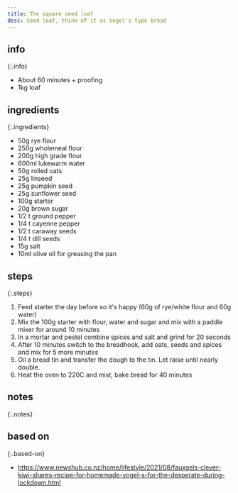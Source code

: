 ```yaml
---
title: The square seed loaf
desc: Seed loaf, think of it as Vogel's type bread
---
```


## info

{:.info}
* About 60 minutes + proofing
* 1kg loaf  

## ingredients

{:.ingredients}
* 50g rye flour
* 250g wholemeal flour
* 200g high grade flour
* 600ml lukewarm water
* 50g rolled oats
* 25g linseed
* 25g pumpkin seed
* 25g sunflower seed
* 100g starter
* 20g brown sugar
* 1/2 t ground pepper
* 1/4 t cayenne pepper
* 1/2 t caraway seeds
* 1/4 t dill seeds
* 15g salt
* 10ml olive oil for greasing the pan

## steps  

{:.steps}
1. Feed starter the day before so it's happy (60g of rye/white flour and 60g water)
1. Mix the 100g starter with flour, water and sugar and mix with a paddle mixer for around 10 minutes
1. In a mortar and pestel combine spices and salt and grind for 20 seconds
1. After 10 minutes switch to the breadhook, add oats, seeds and spices and mix for 5 more minutes
1. Oil a bread tin and transfer the dough to the tin. Let raise until nearly double.
1. Heat the oven to 220C and mist, bake bread for 40 minutes


## notes

{:.notes}

## based on

{:.based-on}
* https://www.newshub.co.nz/home/lifestyle/2021/08/fauxgels-clever-kiwi-shares-recipe-for-homemade-vogel-s-for-the-desperate-during-lockdown.html
